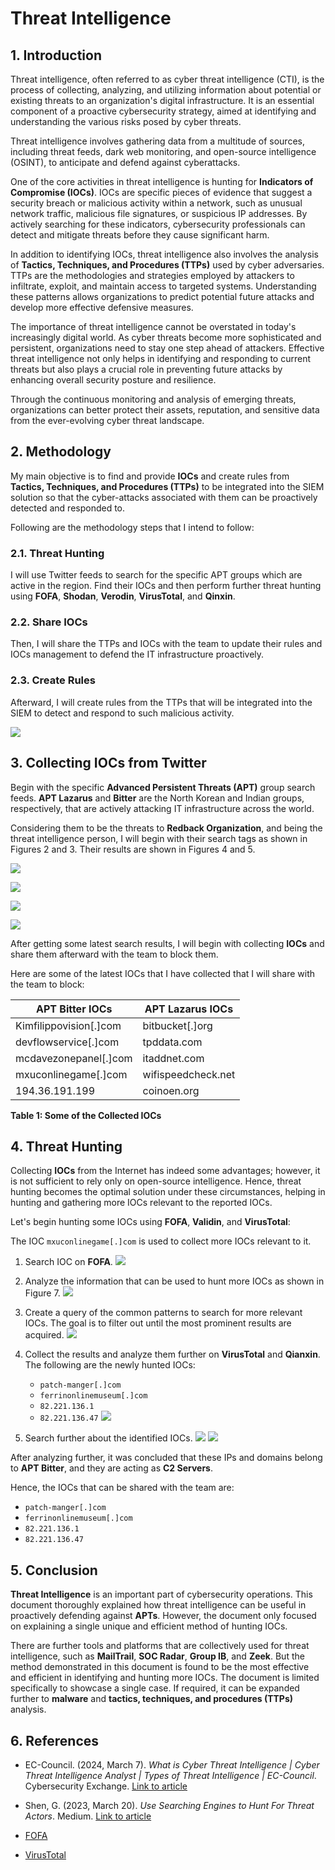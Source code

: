 # Threat Intelligence

## 1. Introduction

Threat intelligence, often referred to as cyber threat intelligence (CTI), is the process of collecting, analyzing, and utilizing information about potential or existing threats to an organization's digital infrastructure. It is an essential component of a proactive cybersecurity strategy, aimed at identifying and understanding the various risks posed by cyber threats.

Threat intelligence involves gathering data from a multitude of sources, including threat feeds, dark web monitoring, and open-source intelligence (OSINT), to anticipate and defend against cyberattacks.

One of the core activities in threat intelligence is hunting for **Indicators of Compromise (IOCs)**. IOCs are specific pieces of evidence that suggest a security breach or malicious activity within a network, such as unusual network traffic, malicious file signatures, or suspicious IP addresses. By actively searching for these indicators, cybersecurity professionals can detect and mitigate threats before they cause significant harm.

In addition to identifying IOCs, threat intelligence also involves the analysis of **Tactics, Techniques, and Procedures (TTPs)** used by cyber adversaries. TTPs are the methodologies and strategies employed by attackers to infiltrate, exploit, and maintain access to targeted systems. Understanding these patterns allows organizations to predict potential future attacks and develop more effective defensive measures.

The importance of threat intelligence cannot be overstated in today's increasingly digital world. As cyber threats become more sophisticated and persistent, organizations need to stay one step ahead of attackers. Effective threat intelligence not only helps in identifying and responding to current threats but also plays a crucial role in preventing future attacks by enhancing overall security posture and resilience.

Through the continuous monitoring and analysis of emerging threats, organizations can better protect their assets, reputation, and sensitive data from the ever-evolving cyber threat landscape.

## 2. Methodology

My main objective is to find and provide **IOCs** and create rules from **Tactics, Techniques, and Procedures (TTPs)** to be integrated into the SIEM solution so that the cyber-attacks associated with them can be proactively detected and responded to.

Following are the methodology steps that I intend to follow:

### 2.1. Threat Hunting

I will use Twitter feeds to search for the specific APT groups which are active in the region. Find their IOCs and then perform further threat hunting using **FOFA**, **Shodan**, **Verodin**, **VirusTotal**, and **Qinxin**.

### 2.2. Share IOCs

Then, I will share the TTPs and IOCs with the team to update their rules and IOCs management to defend the IT infrastructure proactively.

### 2.3. Create Rules

Afterward, I will create rules from the TTPs that will be integrated into the SIEM to detect and respond to such malicious activity.


![](img\ti-1.png)

## 3. Collecting IOCs from Twitter

Begin with the specific **Advanced Persistent Threats (APT)** group search feeds. **APT Lazarus** and **Bitter** are the North Korean and Indian groups, respectively, that are actively attacking IT infrastructure across the world. 

Considering them to be the threats to **Redback Organization**, and being the threat intelligence person, I will begin with their search tags as shown in Figures 2 and 3. Their results are shown in Figures 4 and 5.


![](img\ti-2.png)

![](img\ti-3.png)

![](img\ti-4.png)

![](img\ti-5.png)

After getting some latest search results, I will begin with collecting **IOCs** and share them afterward with the team to block them. 

Here are some of the latest IOCs that I have collected that I will share with the team to block:

| **APT Bitter IOCs**        | **APT Lazarus IOCs**   |
|----------------------------|------------------------|
| Kimfilippovision[.]com      | bitbucket[.]org        |
| devflowservice[.]com        | tpddata.com            |
| mcdavezonepanel[.]com       | itaddnet.com           |
| mxuconlinegame[.]com        | wifispeedcheck.net     |
| 194.36.191.199              | coinoen.org            |

**Table 1: Some of the Collected IOCs**

## 4. Threat Hunting

Collecting **IOCs** from the Internet has indeed some advantages; however, it is not sufficient to rely only on open-source intelligence. Hence, threat hunting becomes the optimal solution under these circumstances, helping in hunting and gathering more IOCs relevant to the reported IOCs.

Let's begin hunting some IOCs using **FOFA**, **Validin**, and **VirusTotal**:

The IOC `mxuconlinegame[.]com` is used to collect more IOCs relevant to it.

1. Search IOC on **FOFA**.
![](img\ti-6.png)

2. Analyze the information that can be used to hunt more IOCs as shown in Figure 7.
![](img\ti-7.png)

3. Create a query of the common patterns to search for more relevant IOCs. The goal is to filter out until the most prominent results are acquired.
![](img\ti-8.png.jpg)

4. Collect the results and analyze them further on **VirusTotal** and **Qianxin**. The following are the newly hunted IOCs:  
   - `patch-manger[.]com`  
   - `ferrinonlinemuseum[.]com`  
   - `82.221.136.1`  
   - `82.221.136.47`
![](img\ti-9.png.jpg)

5. Search further about the identified IOCs.
![](img\ti-10.png.jpg)
![](img\ti-11.png.jpg)

After analyzing further, it was concluded that these IPs and domains belong to **APT Bitter**, and they are acting as **C2 Servers**. 

Hence, the IOCs that can be shared with the team are:

- `patch-manger[.]com`
- `ferrinonlinemuseum[.]com`
- `82.221.136.1`
- `82.221.136.47`

## 5. Conclusion

**Threat Intelligence** is an important part of cybersecurity operations. This document thoroughly explained how threat intelligence can be useful in proactively defending against **APTs**. However, the document only focused on explaining a single unique and efficient method of hunting IOCs. 

There are further tools and platforms that are collectively used for threat intelligence, such as **MailTrail**, **SOC Radar**, **Group IB**, and **Zeek**. But the method demonstrated in this document is found to be the most effective and efficient in identifying and hunting more IOCs. The document is limited specifically to showcase a single case. If required, it can be expanded further to **malware** and **tactics, techniques, and procedures (TTPs)** analysis.

## 6. References

- EC-Council. (2024, March 7). *What is Cyber Threat Intelligence | Cyber Threat Intelligence Analyst | Types of Threat Intelligence | EC-Council*. Cybersecurity Exchange. [Link to article](https://www.eccouncil.org/cybersecurity-exchange/threat-intelligence/what-is-cyber-threat-intelligence/#:~:text=Cyber%20threat%20intelligence%20is%20information)

- Shen, G. (2023, March 20). *Use Searching Engines to Hunt For Threat Actors*. Medium. [Link to article](https://gustavshen.medium.com/use-searching-engines-to-hunt-for-threat-actors-74be52976e9f)

- [FOFA](https://en.fofa.info)

- [VirusTotal](https://www.virustotal.com)
